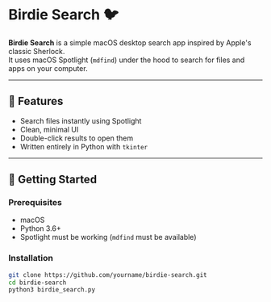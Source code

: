 # Birdie Search 🐦

**Birdie Search** is a simple macOS desktop search app inspired by Apple's classic Sherlock.  
It uses macOS Spotlight (`mdfind`) under the hood to search for files and apps on your computer.

---

## 🧰 Features

- Search files instantly using Spotlight
- Clean, minimal UI
- Double-click results to open them
- Written entirely in Python with `tkinter`

---

## 🚀 Getting Started

### Prerequisites

- macOS
- Python 3.6+
- Spotlight must be working (`mdfind` must be available)

### Installation

```bash
git clone https://github.com/yourname/birdie-search.git
cd birdie-search
python3 birdie_search.py

